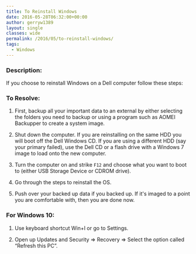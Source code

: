 ```yaml
---
title: To Reinstall Windows
date: 2016-05-28T06:32:00+00:00
author: gerryw1389
layout: single
classes: wide
permalink: /2016/05/to-reinstall-windows/
tags:
  - Windows
---
```

<!--more-->

### Description:

If you choose to reinstall Windows on a Dell computer follow these steps:

### To Resolve:

1. First, backup all your important data to an external by either selecting the folders you need to backup or using a program such as AOMEI Backupper to create a system image.

2. Shut down the computer. If you are reinstalling on the same HDD you will boot off the Dell Windows CD. If you are using a different HDD (say your primary failed), use the Dell CD or a flash drive with a Windows 7 image to load onto the new computer.

3. Turn the computer on and strike `F12` and choose what you want to boot to (either USB Storage Device or CDROM drive).

4. Go through the steps to reinstall the OS.

5. Push over your backed up data if you backed up. If it's imaged to a point you are comfortable with, then you are done now.

### For Windows 10:

1. Use keyboard shortcut Win+I or go to Settings.

2. Open up Updates and Security => Recovery => Select the option called &#8220;Refresh this PC&#8221;.